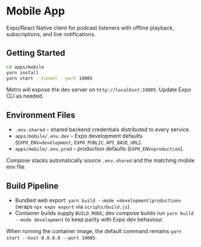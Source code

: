 # Mobile App

Expo/React Native client for podcast listeners with offline playback, subscriptions, and live notifications.

## Getting Started

```bash
cd apps/mobile
yarn install
yarn start --tunnel --port 19005
```

Metro will expose the dev server on `http://localhost:19005`. Update Expo CLI as needed.

## Environment Files

- `.env.shared` – shared backend credentials distributed to every service.
- `apps/mobile/.env.dev` – Expo development defaults (`EXPO_ENV=development`, `EXPO_PUBLIC_API_BASE_URL`).
- `apps/mobile/.env.prod` – production defaults (`EXPO_ENV=production`).

Compose stacks automatically source `.env.shared` and the matching mobile env file.

## Build Pipeline

- Bundled web export: `yarn build --mode <development|production>` (wraps `npx expo export` via `scripts/build.js`).
- Container builds supply `BUILD_MODE`; dev compose builds run `yarn build --mode development` to keep parity with Expo dev behaviour.

When running the container image, the default command remains `yarn start --host 0.0.0.0 --port 19005`.
